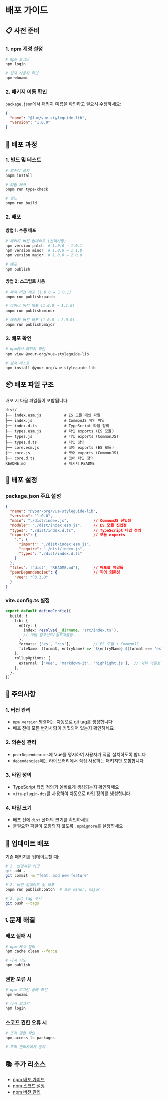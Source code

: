 # 배포 가이드

## 📋 사전 준비

### 1. npm 계정 설정

```bash
# npm 로그인
npm login

# 현재 사용자 확인
npm whoami
```

### 2. 패키지 이름 확인

`package.json`에서 패키지 이름을 확인하고 필요시 수정하세요:

```json
{
  "name": "@lux/vue-styleguide-lib",
  "version": "1.0.0"
}
```

## 🚀 배포 과정

### 1. 빌드 및 테스트

```bash
# 의존성 설치
pnpm install

# 타입 체크
pnpm run type-check

# 빌드
pnpm run build
```

### 2. 배포

#### 방법 1: 수동 배포
```bash
# 패키지 버전 업데이트 (선택사항)
npm version patch  # 1.0.0 → 1.0.1
npm version minor  # 1.0.0 → 1.1.0
npm version major  # 1.0.0 → 2.0.0

# 배포
npm publish
```

#### 방법 2: 스크립트 사용
```bash
# 패치 버전 배포 (1.0.0 → 1.0.1)
pnpm run publish:patch

# 마이너 버전 배포 (1.0.0 → 1.1.0)
pnpm run publish:minor

# 메이저 버전 배포 (1.0.0 → 2.0.0)
pnpm run publish:major
```

### 3. 배포 확인

```bash
# npm에서 패키지 확인
npm view @your-org/vue-styleguide-lib

# 설치 테스트
npm install @your-org/vue-styleguide-lib
```

## 📦 배포 파일 구조

배포 시 다음 파일들이 포함됩니다:

```
dist/
├── index.esm.js          # ES 모듈 메인 파일
├── index.js              # CommonJS 메인 파일
├── index.d.ts            # TypeScript 타입 정의
├── types.esm.js          # 타입 exports (ES 모듈)
├── types.js              # 타입 exports (CommonJS)
├── types.d.ts            # 타입 정의
├── core.esm.js           # 코어 exports (ES 모듈)
├── core.js               # 코어 exports (CommonJS)
├── core.d.ts             # 코어 타입 정의
README.md                 # 패키지 README
```

## 🔧 배포 설정

### package.json 주요 설정

```json
{
  "name": "@your-org/vue-styleguide-lib",
  "version": "1.0.0",
  "main": "./dist/index.js",           // CommonJS 진입점
  "module": "./dist/index.esm.js",     // ES 모듈 진입점
  "types": "./dist/index.d.ts",        // TypeScript 타입 정의
  "exports": {                         // 모듈 exports
    ".": {
      "import": "./dist/index.esm.js",
      "require": "./dist/index.js",
      "types": "./dist/index.d.ts"
    }
  },
  "files": ["dist", "README.md"],      // 배포할 파일들
  "peerDependencies": {                // 피어 의존성
    "vue": "^3.3.0"
  }
}
```

### vite.config.ts 설정

```typescript
export default defineConfig({
  build: {
    lib: {
      entry: {
        index: resolve(__dirname, 'src/index.ts'),
        // 개별 컴포넌트/컴포저블들...
      },
      formats: ['es', 'cjs'],          // ES 모듈 + CommonJS
      fileName: (format, entryName) => `${entryName}.${format === 'es' ? 'esm' : 'cjs'}.js`
    },
    rollupOptions: {
      external: ['vue', 'markdown-it', 'highlight.js'],  // 외부 의존성
    },
  },
})
```

## 🚨 주의사항

### 1. 버전 관리
- `npm version` 명령어는 자동으로 git tag를 생성합니다
- 배포 전에 모든 변경사항이 커밋되어 있는지 확인하세요

### 2. 의존성 관리
- `peerDependencies`에 Vue를 명시하여 사용자가 직접 설치하도록 합니다
- `dependencies`에는 라이브러리에서 직접 사용하는 패키지만 포함합니다

### 3. 타입 정의
- TypeScript 타입 정의가 올바르게 생성되는지 확인하세요
- `vite-plugin-dts`를 사용하여 자동으로 타입 정의를 생성합니다

### 4. 파일 크기
- 배포 전에 `dist` 폴더의 크기를 확인하세요
- 불필요한 파일이 포함되지 않도록 `.npmignore`를 설정하세요

## 🔄 업데이트 배포

기존 패키지를 업데이트할 때:

```bash
# 1. 변경사항 커밋
git add .
git commit -m "feat: add new feature"

# 2. 버전 업데이트 및 배포
pnpm run publish:patch  # 또는 minor, major

# 3. git tag 푸시
git push --tags
```

## 📞 문제 해결

### 배포 실패 시
```bash
# npm 캐시 정리
npm cache clean --force

# 다시 시도
npm publish
```

### 권한 오류 시
```bash
# npm 로그인 상태 확인
npm whoami

# 다시 로그인
npm login
```

### 스코프 권한 오류 시
```bash
# 조직 권한 확인
npm access ls-packages

# 조직 관리자에게 문의
```

## 📚 추가 리소스

- [npm 배포 가이드](https://docs.npmjs.com/packages-and-modules/contributing-packages-to-the-registry)
- [npm 스코프 설정](https://docs.npmjs.com/about-scopes)
- [npm 버전 관리](https://docs.npmjs.com/cli/v8/commands/npm-version) 